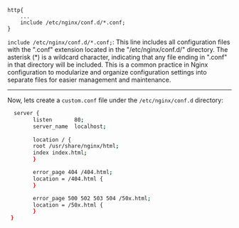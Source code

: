 ```
http{
    ...
    include /etc/nginx/conf.d/*.conf;
}
```

`include /etc/nginx/conf.d/*.conf;`: This line includes all configuration files with the ".conf" extension located in the "/etc/nginx/conf.d/" directory. The asterisk (*) is a wildcard character, indicating that any file ending in ".conf" in that directory will be included. This is a common practice in Nginx configuration to modularize and organize configuration settings into separate files for easier management and maintenance.

---

Now, lets create a `custom.conf` file under the `/etc/nginx/conf.d` directory:
```bash
  server {
        listen       80;
        server_name  localhost;
        
        location / {
        root /usr/share/nginx/html;
        index index.html;
        }

        error_page 404 /404.html;
        location = /404.html {
        }

        error_page 500 502 503 504 /50x.html;
        location = /50x.html {
        }
 }
```